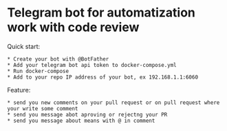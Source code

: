 ﻿Telegram bot for automatization work with code review
=======

Quick start:

    * Create your bot with @BotFather
    * Add your telegram bot api token to docker-compose.yml
    * Run docker-compose
    * Add to your repo IP address of your bot, ex 192.168.1.1:6060

Feature:

    * send you new comments on your pull request or on pull request where your write some comment
    * send you message abot aproving or rejectng your PR
    * send you message about means with @ in comment
